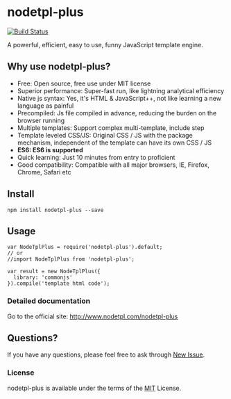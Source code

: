 nodetpl-plus
===

[![Build Status](https://secure.travis-ci.org/pillys/nodetpl-plus.png?branch=master)](https://travis-ci.org/pillys/nodetpl-plus)

A powerful, efficient, easy to use, funny JavaScript template engine.

## Why use nodetpl-plus?

  * Free: Open source, free use under MIT license
  * Superior performance: Super-fast run, like lightning analytical efficiency
  * Native js syntax: Yes, it's HTML & JavaScript++, not like learning a new language as painful
  * Precompiled: Js file compiled in advance, reducing the burden on the browser running
  * Multiple templates: Support complex multi-template, include step
  * Template leveled CSS/JS: Original CSS / JS with the package mechanism, independent of the template can have its own CSS / JS
  * **ES6: ES6 is supported**
  * Quick learning: Just 10 minutes from entry to proficient
  * Good compatibility: Compatible with all major browsers, IE, Firefox, Chrome, Safari etc
  
## Install
```
npm install nodetpl-plus --save
```
  
## Usage

```
var NodeTplPlus = require('nodetpl-plus').default;
// or
//import NodeTplPlus from 'nodetpl-plus';

var result = new NodeTplPlus({
  library: 'commonjs'
}).compile('template html code');
```

### Detailed documentation

  Go to the official site: <http://www.nodetpl.com/nodetpl-plus>

## Questions?

If you have any questions, please feel free to ask through [New Issue](https://github.com/pillys/nodetpl-plus/issues/new).

### License

  nodetpl-plus is available under the terms of the [MIT](LICENSE) License.
